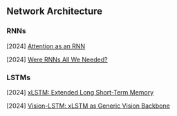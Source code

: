 ## Network Architecture

### RNNs

[2024] [Attention as an RNN](https://arxiv.org/abs/2405.13956)

[2024] [Were RNNs All We Needed?](https://arxiv.org/abs/2410.01201)





### LSTMs

[2024] [xLSTM: Extended Long Short-Term Memory](https://arxiv.org/abs/2405.04517)

[2024] [Vision-LSTM: xLSTM as Generic Vision Backbone](https://arxiv.org/abs/2406.04303)